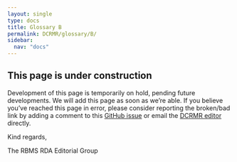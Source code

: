 ```yaml
---
layout: single
type: docs
title: Glossary B
permalink: DCRMR/glossary/B/
sidebar:
  nav: "docs"
---
```


## This page is under construction

Development of this page is temporarily on hold, pending future developments. We will add this page as soon as we’re able. If you believe you’ve reached this page in error, please consider reporting the broken/bad link by adding a comment to this [GitHub issue](https://github.com/rbms-bsc/DCRMR/issues/26) or email the [DCRMR editor](mailto:dcrm.rda@gmail.com) directly.

Kind regards,

The RBMS RDA Editorial Group